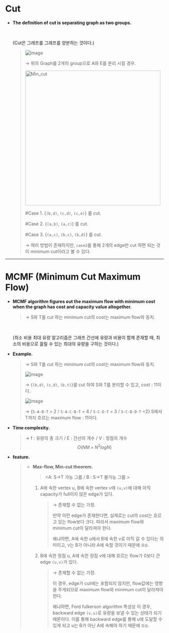 # Cut 

- **The definition of cut is separating graph as two groups.** 

  <br>

  (Cut은 그래프를 그래프를 양분하는 것이다.)

  > ![image](https://user-images.githubusercontent.com/23169707/55460358-c24eba80-562c-11e9-8eb8-14c26bdb90f2.png)
  >
  > → 위의 Graph를 2개의 group으로 A와 E를 분리 시킬 경우.
  >
  > <img width="429" alt="Min_cut" src="https://user-images.githubusercontent.com/23169707/55460509-1d80ad00-562d-11e9-9670-f2b92643e7ba.png">
  >
  > #Case 1. {`(b,d)`, `(c,d)`, `(c,e)`} 를 cut.
  >
  > #Case 2. {`(a,b)`, `(a,c)`} 를 cut.
  >
  > #Case 3. {`(a,c)`, `(b,c)`, `(b,d)`} 를 cut.
  >
  > → 여러 방법이 존재하지만, `case2`를 통해 2개의 edge만 cut 하면 되는 것이 minimum cut이라고 볼 수 있다.



------

# MCMF (Minimum Cut Maximum Flow) 

- **MCMF algorithm figures out the maximum flow with minimum cost when the graph has cost and capacity value altogether.** 

  > → S와 T를 cut 하는 minimum cut의 cost는 maximum flow와 동치.

  <br>

  (최소 비용 최대 유량 알고리즘은 그래프 간선에 유량과 비용이 함께 존재할 때, 최소의 비용으로 흘릴 수 있는 최대의 유량을 구하는 것이다.)

- **Example.**

  > → S와 T를 cut 하는 minimum cut의 cost는 maximum flow와 동치.
  >
  > ![image](https://user-images.githubusercontent.com/23169707/55460708-9bdd4f00-562d-11e9-8dc9-c08526b583b7.png)
  >
  > → {`(b,d)`, `(c,d)`, `(b,t)`}를 cut 하여 S와 T를 분리할 수 있고, cost : 11이다.
  >
  > ![image](https://user-images.githubusercontent.com/23169707/55460715-a26bc680-562d-11e9-8e48-1044ee0f1346.png)
  >
  > → {`S-A-B-T` = 2 / `S-A-C-B-T` = 4 / `S-C-D-T` = 3 / `S-C-B-D-T` =2} S에서 T까지 흐르는 maximum flow : 11이다.

- **Time complexity.**

  > → f : 유량의 총 크기 / E : 간선의 개수 / V : 정점의 개수
  > $$
  > O(NM + N^2logN)
  > $$
  >

- **feature.**

  > * **Max-flow, Min-cut theorem.**
  >
  >   >  <A: S→T 가능 그룹 / B : S→T 불가능 그룹.>
  >
  >   1. A에 속한 vertex u, B에 속한 vertex v에 `(u,v)`에 대해 아직 capacity가 full이지 않은 edge가 있다. 
  >
  >      > → 존재할 수 없는 가정.
  >      >
  >      > 만약 이런 edge가 존재한다면, 실제로는 cut의 cost는 흐르고 있는 flow보다 크다. 
  >      > 따라서 maximum flow와 minimum cut이 달라져야 한다.
  >      >
  >      > 왜냐하면, A에 속한 u에서 B에 속한 v로 아직 갈 수 있다는 의미이고, v는 B가 아니라 A에 속할 것이기 때문에 `모순`.
  >
  >   2. B에 속한 정점 u, A에 속한 정점 v에 대해 흐르는 flow가 0보다 큰 edge `(u,v)`가 있다.
  >
  >      > → 존재할 수 없는 가정.
  >      >
  >      > 이 경우, edge가 cut에는 포함되지 않지만, flow값에는 영향을 주게되므로 maximum flow와 minimum cut이 달라져야 한다.
  >      >
  >      > 왜냐하면, Ford fulkerson algorithm 특성상 이 경우, backward edge `(v,u)`로 유량을 보낼 수 있는 상태가 되기 때문이다. 이를 통해 backward edge를 통해 u에 도달할 수 있게 되고 u는 B가 아닌 A에 속해야 하기 때문에 `모순`. 